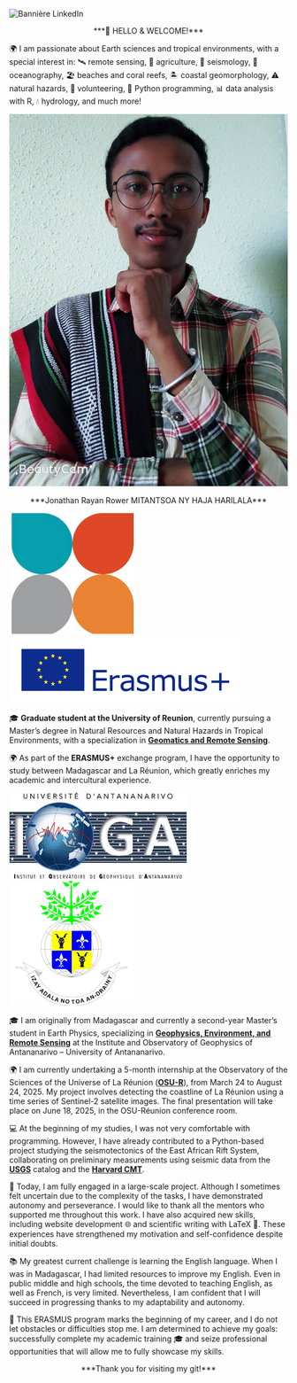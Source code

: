 ![Bannière LinkedIn](https://raw.githubusercontent.com/Nathan17reunion/PyDSAS_Reunion_Island/main/images/Banni%C3%A8re%20LinkedIn%20professionnel%20moderne%20marketing%20orange%20noir.png)

<p align="center">***👋 HELLO & WELCOME!***</p>

🌍 I am passionate about Earth sciences and tropical environments, with a special interest in:
🛰️ remote sensing, 🚜 agriculture, 🌋 seismology, 🌊 oceanography, 🏖️ beaches and coral reefs, 🏝️ coastal geomorphology, ⚠️ natural hazards, 🤝 volunteering, 🐍 Python programming, 📊 data analysis with R, 💧 hydrology, and much more!

![Logo 2](https://raw.githubusercontent.com/Nathan17reunion/PyDSAS_Reunion_Island/main/images/MYXJ_20250308154044195_fast(1).jpg)

<p align="center">***Jonathan Rayan Rower MITANTSOA NY HAJA HARILALA***</p>

![Logo 1](https://raw.githubusercontent.com/Nathan17reunion/PyDSAS_Reunion_Island/main/images/images.jpg)![Logo 3](https://raw.githubusercontent.com/Nathan17reunion/PyDSAS_Reunion_Island/main/images/Sans%20titre-1.png) 

🎓 **Graduate student at the University of Reunion**, currently pursuing a Master’s degree in Natural Resources and Natural Hazards in Tropical Environments, with a specialization in [**Geomatics and Remote Sensing**](https://georezo.net/wiki/formation/master_teledetect).

🌍 As part of the **ERASMUS+** exchange program, I have the opportunity to study between Madagascar and La Réunion, which greatly enriches my academic and intercultural experience.

![Logo 4](https://raw.githubusercontent.com/Nathan17reunion/PyDSAS_Reunion_Island/main/images/Sans%20titre.jpg)![Logo 5](https://github.com/Nathan17reunion/PyDSAS_Reunion_Island/blob/main/images/univ_tana.png)

🎓 I am originally from Madagascar and currently a second-year Master’s student in Earth Physics, specializing in [**Geophysics, Environment, and Remote Sensing**](http://ioga.univ-antananarivo.mg/) at the Institute and Observatory of Geophysics of Antananarivo – University of Antananarivo.

🌍 I am currently undertaking a 5-month internship at the Observatory of the Sciences of the Universe of La Réunion ([**OSU-R**](https://www.osureunion.fr/)), from March 24 to August 24, 2025.
My project involves detecting the coastline of La Réunion using a time series of Sentinel-2 satellite images.
The final presentation will take place on June 18, 2025, in the OSU-Réunion conference room.

💻 At the beginning of my studies, I was not very comfortable with programming.
However, I have already contributed to a Python-based project studying the seismotectonics of the East African Rift System, collaborating on preliminary measurements using seismic data from the [**USGS**](https://earthquake.usgs.gov/earthquakes/search/) catalog and the [**Harvard CMT**](https://www.globalcmt.org/).

🚀 Today, I am fully engaged in a large-scale project.
Although I sometimes felt uncertain due to the complexity of the tasks, I have demonstrated autonomy and perseverance.
I would like to thank all the mentors who supported me throughout this work.
I have also acquired new skills, including website development 🌐 and scientific writing with LaTeX 📄.
These experiences have strengthened my motivation and self-confidence despite initial doubts.

📚 My greatest current challenge is learning the English language.
When I was in Madagascar, I had limited resources to improve my English.
Even in public middle and high schools, the time devoted to teaching English, as well as French, is very limited.
Nevertheless, I am confident that I will succeed in progressing thanks to my adaptability and autonomy.

🎯 This ERASMUS program marks the beginning of my career, and I do not let obstacles or difficulties stop me.
I am determined to achieve my goals: successfully complete my academic training 🎓 and seize professional opportunities that will allow me to fully showcase my skills.

<p align="center">***Thank you for visiting my git!***</p>

